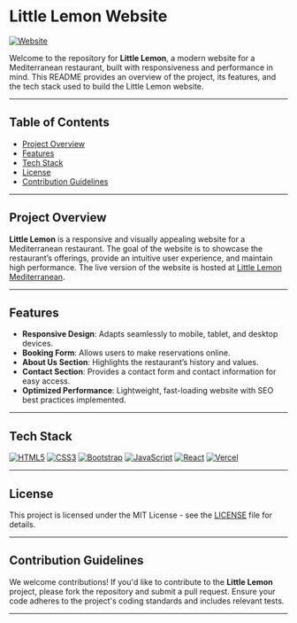 # Little Lemon Website

[![Website](https://img.shields.io/badge/Live-Website-yellow)](https://littlel.vercel.app/)

Welcome to the repository for **Little Lemon**, a modern website for a Mediterranean restaurant, built with responsiveness and performance in mind. This README provides an overview of the project, its features, and the tech stack used to build the Little Lemon website.

---

## Table of Contents

- [Project Overview](#project-overview)
- [Features](#features)
- [Tech Stack](#tech-stack)
- [License](#license)
- [Contribution Guidelines](#contribution-guidelines)

---

## Project Overview

**Little Lemon** is a responsive and visually appealing website for a Mediterranean restaurant. The goal of the website is to showcase the restaurant’s offerings, provide an intuitive user experience, and maintain high performance. The live version of the website is hosted at [Little Lemon Mediterranean](https://littlelemonmediterranean.vercel.app/).

---

## Features

- **Responsive Design**: Adapts seamlessly to mobile, tablet, and desktop devices.
- **Booking Form**: Allows users to make reservations online.
- **About Us Section**: Highlights the restaurant’s history and values.
- **Contact Section**: Provides a contact form and contact information for easy access.
- **Optimized Performance**: Lightweight, fast-loading website with SEO best practices implemented.

---

## Tech Stack

[![HTML5](https://img.shields.io/badge/HTML5-E34F26?style=flat&logo=html5&logoColor=white)](https://developer.mozilla.org/en-US/docs/Web/HTML) 
[![CSS3](https://img.shields.io/badge/CSS3-1572B6?style=flat&logo=css3&logoColor=white)](https://developer.mozilla.org/en-US/docs/Web/CSS) 
[![Bootstrap](https://img.shields.io/badge/Bootstrap-563D7C?style=flat&logo=bootstrap&logoColor=white)](https://getbootstrap.com) 
[![JavaScript](https://img.shields.io/badge/JavaScript-F7DF1E?style=flat&logo=javascript&logoColor=black)](https://developer.mozilla.org/en-US/docs/Web/JavaScript) 
[![React](https://img.shields.io/badge/React-61DAFB?style=flat&logo=react&logoColor=black)](https://reactjs.org) 
[![Vercel](https://img.shields.io/badge/Vercel-000000?style=flat&logo=vercel&logoColor=white)](https://vercel.com)

---

## License

This project is licensed under the MIT License - see the [LICENSE](LICENSE) file for details.

---

## Contribution Guidelines

We welcome contributions! If you'd like to contribute to the **Little Lemon** project, please fork the repository and submit a pull request. Ensure your code adheres to the project's coding standards and includes relevant tests.

---

